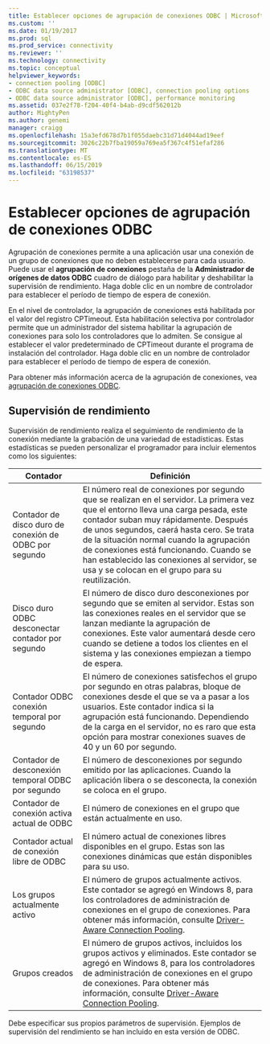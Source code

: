 ```yaml
---
title: Establecer opciones de agrupación de conexiones ODBC | Microsoft Docs
ms.custom: ''
ms.date: 01/19/2017
ms.prod: sql
ms.prod_service: connectivity
ms.reviewer: ''
ms.technology: connectivity
ms.topic: conceptual
helpviewer_keywords:
- connection pooling [ODBC]
- ODBC data source administrator [ODBC], connection pooling options
- ODBC data source administrator [ODBC], performance monitoring
ms.assetid: 037e2f78-f204-40f4-b4ab-d9cdf562012b
author: MightyPen
ms.author: genemi
manager: craigg
ms.openlocfilehash: 15a3efd678d7b1f055daebc31d71d4044ad19eef
ms.sourcegitcommit: 3026c22b7fba19059a769ea5f367c4f51efaf286
ms.translationtype: MT
ms.contentlocale: es-ES
ms.lasthandoff: 06/15/2019
ms.locfileid: "63198537"
---
```

# <a name="setting-odbc-connection-pooling-options"></a>Establecer opciones de agrupación de conexiones ODBC
Agrupación de conexiones permite a una aplicación usar una conexión de un grupo de conexiones que no deben establecerse para cada usuario. Puede usar el **agrupación de conexiones** pestaña de la **Administrador de orígenes de datos ODBC** cuadro de diálogo para habilitar y deshabilitar la supervisión de rendimiento. Haga doble clic en un nombre de controlador para establecer el período de tiempo de espera de conexión.  
  
 En el nivel de controlador, la agrupación de conexiones está habilitada por el valor del registro CPTimeout. Esta habilitación selectiva por controlador permite que un administrador del sistema habilitar la agrupación de conexiones para solo los controladores que lo admiten. Se consigue al establecer el valor predeterminado de CPTimeout durante el programa de instalación del controlador. Haga doble clic en un nombre de controlador para establecer el período de tiempo de espera de conexión.  
  
 Para obtener más información acerca de la agrupación de conexiones, vea [agrupación de conexiones ODBC](../../odbc/reference/develop-app/driver-manager-connection-pooling.md).  
  
## <a name="performance-monitoring"></a>Supervisión de rendimiento  
 Supervisión de rendimiento realiza el seguimiento de rendimiento de la conexión mediante la grabación de una variedad de estadísticas. Estas estadísticas se pueden personalizar el programador para incluir elementos como los siguientes:  
  
|Contador|Definición|  
|-------------|----------------|  
|Contador de disco duro de conexión de ODBC por segundo|El número real de conexiones por segundo que se realizan en el servidor. La primera vez que el entorno lleva una carga pesada, este contador suban muy rápidamente. Después de unos segundos, caerá hasta cero. Se trata de la situación normal cuando la agrupación de conexiones está funcionando. Cuando se han establecido las conexiones al servidor, se usa y se colocan en el grupo para su reutilización.|  
|Disco duro ODBC desconectar contador por segundo|El número de disco duro desconexiones por segundo que se emiten al servidor. Estas son las conexiones reales en el servidor que se lanzan mediante la agrupación de conexiones. Este valor aumentará desde cero cuando se detiene a todos los clientes en el sistema y las conexiones empiezan a tiempo de espera.|  
|Contador ODBC conexión temporal por segundo|El número de conexiones satisfechos el grupo por segundo en otras palabras, bloque de conexiones desde el que se va a pasar a los usuarios. Este contador indica si la agrupación está funcionando. Dependiendo de la carga en el servidor, no es raro que esta opción para mostrar conexiones suaves de 40 y un 60 por segundo.|  
|Contador de desconexión temporal ODBC por segundo|El número de desconexiones por segundo emitido por las aplicaciones. Cuando la aplicación libera o se desconecta, la conexión se coloca en el grupo.|  
|Contador de conexión activa actual de ODBC|El número de conexiones en el grupo que están actualmente en uso.|  
|Contador actual de conexión libre de ODBC|El número actual de conexiones libres disponibles en el grupo. Estas son las conexiones dinámicas que están disponibles para su uso.|  
|Los grupos actualmente activo|El número de grupos actualmente activos. Este contador se agregó en Windows 8, para los controladores de administración de conexiones en el grupo de conexiones. Para obtener más información, consulte [Driver-Aware Connection Pooling](../../odbc/reference/develop-app/driver-aware-connection-pooling.md).|  
|Grupos creados|El número de grupos activos, incluidos los grupos activos y eliminados. Este contador se agregó en Windows 8, para los controladores de administración de conexiones en el grupo de conexiones. Para obtener más información, consulte [Driver-Aware Connection Pooling](../../odbc/reference/develop-app/driver-aware-connection-pooling.md).|  
  
 Debe especificar sus propios parámetros de supervisión. Ejemplos de supervisión del rendimiento se han incluido en esta versión de ODBC.
